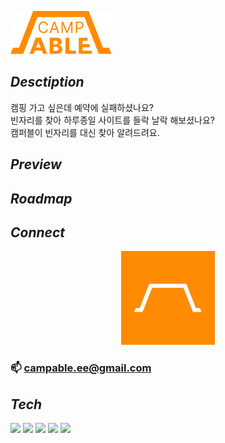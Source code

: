 ![logo](./public/img/logo_FF8B02.png)
## _Desctiption_
캠핑 가고 싶은데 예약에 실패하셨나요?<br>
빈자리를 찾아 하루종일 사이트를 들락 날락 해보셨나요?<br>
캠퍼블이 빈자리를 대신 찾아 알려드려요.

## _Preview_

 
## _Roadmap_ 

## _Connect_
<p align="center">
    <a href="https://campable.ee/" target="_blank"><img src="./public/img/mobile_icon.png" width="150" height=150"/></a>
</p>

### 📫 campable.ee@gmail.com


## _Tech_
<img src="https://img.shields.io/badge/Python-1E415E?style=flat-square&logo=Python&logoColor=white"/></a>
<img src="https://img.shields.io/badge/Django-0C4B33?style=flat-square&logo=Django&logoColor=white"/></a>
<img src="https://img.shields.io/badge/React-20232A?style=flat-square&logo=React&logoColor=61DAFB"/></a>
<img src="https://img.shields.io/badge/React Native-20232A?style=flat-square&logo=React&logoColor=61DAFB"/></a>
<img src="https://img.shields.io/badge/Expo-14191F?style=flat-square&logo=Expo&logoColor=BCC3CD"/></a>

